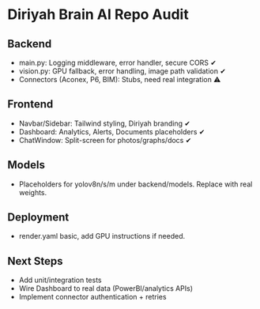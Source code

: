 # Diriyah Brain AI Repo Audit

## Backend
- main.py: Logging middleware, error handler, secure CORS ✔
- vision.py: GPU fallback, error handling, image path validation ✔
- Connectors (Aconex, P6, BIM): Stubs, need real integration ⚠

## Frontend
- Navbar/Sidebar: Tailwind styling, Diriyah branding ✔
- Dashboard: Analytics, Alerts, Documents placeholders ✔
- ChatWindow: Split-screen for photos/graphs/docs ✔

## Models
- Placeholders for yolov8n/s/m under backend/models. Replace with real weights.

## Deployment
- render.yaml basic, add GPU instructions if needed.

## Next Steps
- Add unit/integration tests
- Wire Dashboard to real data (PowerBI/analytics APIs)
- Implement connector authentication + retries
